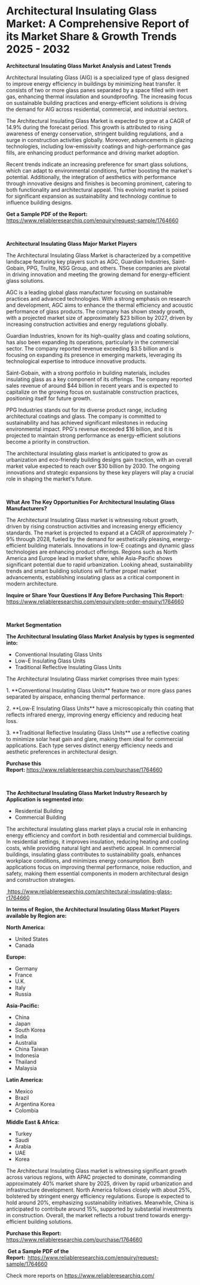 <p><h1>Architectural Insulating Glass Market: A Comprehensive Report of its Market Share & Growth Trends 2025 - 2032</h1></p><p><strong>Architectural Insulating Glass Market Analysis and Latest Trends</strong></p>
<p><p>Architectural Insulating Glass (AIG) is a specialized type of glass designed to improve energy efficiency in buildings by minimizing heat transfer. It consists of two or more glass panes separated by a space filled with inert gas, enhancing thermal insulation and soundproofing. The increasing focus on sustainable building practices and energy-efficient solutions is driving the demand for AIG across residential, commercial, and industrial sectors.</p><p>The Architectural Insulating Glass Market is expected to grow at a CAGR of 14.9% during the forecast period. This growth is attributed to rising awareness of energy conservation, stringent building regulations, and a surge in construction activities globally. Moreover, advancements in glazing technologies, including low-emissivity coatings and high-performance gas fills, are enhancing product performance and driving market adoption. </p><p>Recent trends indicate an increasing preference for smart glass solutions, which can adapt to environmental conditions, further boosting the market's potential. Additionally, the integration of aesthetics with performance through innovative designs and finishes is becoming prominent, catering to both functionality and architectural appeal. This evolving market is poised for significant expansion as sustainability and technology continue to influence building designs.</p></p>
<p><strong>Get a Sample PDF of the Report:&nbsp;</strong> <a href="https://www.reliableresearchiq.com/enquiry/request-sample/1764660?utm_campaign=2222&utm_medium=2&utm_source=Github&utm_content=ia&utm_term=02022025&utm_id=architectural-insulating-glass">https://www.reliableresearchiq.com/enquiry/request-sample/1764660</a></p>
<p>&nbsp;</p>
<p><strong>Architectural Insulating Glass Major Market Players</strong></p>
<p><p>The Architectural Insulating Glass Market is characterized by a competitive landscape featuring key players such as AGC, Guardian Industries, Saint-Gobain, PPG, Trulite, NSG Group, and others. These companies are pivotal in driving innovation and meeting the growing demand for energy-efficient glass solutions.</p><p>AGC is a leading global glass manufacturer focusing on sustainable practices and advanced technologies. With a strong emphasis on research and development, AGC aims to enhance the thermal efficiency and acoustic performance of glass products. The company has shown steady growth, with a projected market size of approximately $23 billion by 2027, driven by increasing construction activities and energy regulations globally.</p><p>Guardian Industries, known for its high-quality glass and coating solutions, has also been expanding its operations, particularly in the commercial sector. The company reported revenue exceeding $3.5 billion and is focusing on expanding its presence in emerging markets, leveraging its technological expertise to introduce innovative products.</p><p>Saint-Gobain, with a strong portfolio in building materials, includes insulating glass as a key component of its offerings. The company reported sales revenue of around $44 billion in recent years and is expected to capitalize on the growing focus on sustainable construction practices, positioning itself for future growth.</p><p>PPG Industries stands out for its diverse product range, including architectural coatings and glass. The company is committed to sustainability and has achieved significant milestones in reducing environmental impact. PPG's revenue exceeded $16 billion, and it is projected to maintain strong performance as energy-efficient solutions become a priority in construction.</p><p>The architectural insulating glass market is anticipated to grow as urbanization and eco-friendly building designs gain traction, with an overall market value expected to reach over $30 billion by 2030. The ongoing innovations and strategic expansions by these key players will play a crucial role in shaping the market's future.</p></p>
<p>&nbsp;</p>
<p><strong>What Are The Key Opportunities For Architectural Insulating Glass Manufacturers?</strong></p>
<p><p>The Architectural Insulating Glass market is witnessing robust growth, driven by rising construction activities and increasing energy efficiency standards. The market is projected to expand at a CAGR of approximately 7-9% through 2028, fueled by the demand for aesthetically pleasing, energy-efficient building materials. Innovations in low-E coatings and dynamic glass technologies are enhancing product offerings. Regions such as North America and Europe lead in market share, while Asia-Pacific shows significant potential due to rapid urbanization. Looking ahead, sustainability trends and smart building solutions will further propel market advancements, establishing insulating glass as a critical component in modern architecture.</p></p>
<p><strong>Inquire or Share Your Questions If Any Before Purchasing This Report:</strong> <a href="https://www.reliableresearchiq.com/enquiry/pre-order-enquiry/1764660?utm_campaign=2222&utm_medium=2&utm_source=Github&utm_content=ia&utm_term=02022025&utm_id=architectural-insulating-glass">https://www.reliableresearchiq.com/enquiry/pre-order-enquiry/1764660</a></p>
<p>&nbsp;</p>
<p><strong>Market Segmentation</strong></p>
<p><strong>The Architectural Insulating Glass Market Analysis by types is segmented into:</strong></p>
<p><ul><li>Conventional Insulating Glass Units</li><li>Low-E Insulating Glass Units</li><li>Traditional Reflective Insulating Glass Units</li></ul></p>
<p><p>The Architectural Insulating Glass market comprises three main types: </p><p>1. **Conventional Insulating Glass Units** feature two or more glass panes separated by airspace, enhancing thermal performance. </p><p>2. **Low-E Insulating Glass Units** have a microscopically thin coating that reflects infrared energy, improving energy efficiency and reducing heat loss. </p><p>3. **Traditional Reflective Insulating Glass Units** use a reflective coating to minimize solar heat gain and glare, making them ideal for commercial applications. Each type serves distinct energy efficiency needs and aesthetic preferences in architectural design.</p></p>
<p><strong>Purchase this Report:&nbsp;</strong><a href="https://www.reliableresearchiq.com/purchase/1764660?utm_campaign=2222&utm_medium=2&utm_source=Github&utm_content=ia&utm_term=02022025&utm_id=architectural-insulating-glass">https://www.reliableresearchiq.com/purchase/1764660</a></p>
<p>&nbsp;</p>
<p><strong>The Architectural Insulating Glass Market Industry Research by Application is segmented into:</strong></p>
<p><ul><li>Residential Building</li><li>Commercial Building</li></ul></p>
<p><p>The architectural insulating glass market plays a crucial role in enhancing energy efficiency and comfort in both residential and commercial buildings. In residential settings, it improves insulation, reducing heating and cooling costs, while providing natural light and aesthetic appeal. In commercial buildings, insulating glass contributes to sustainability goals, enhances workplace conditions, and minimizes energy consumption. Both applications focus on improving thermal performance, noise reduction, and safety, making them essential components in modern architectural design and construction strategies.</p></p>
<p><a href="https://www.reliableresearchiq.com/architectural-insulating-glass-r1764660?utm_campaign=2222&utm_medium=2&utm_source=Github&utm_content=ia&utm_term=02022025&utm_id=architectural-insulating-glass">&nbsp;https://www.reliableresearchiq.com/architectural-insulating-glass-r1764660</a></p>
<p><strong>In terms of Region, the Architectural Insulating Glass Market Players available by Region are:</strong></p>
<p>
    <p> <strong> North America: </strong>
        <ul>
            <li>United States</li>
            <li>Canada</li>
        </ul>
        </p> 
    <p> <strong> Europe: </strong>
        <ul>
            <li>Germany</li>
            <li>France</li>
            <li>U.K.</li>
            <li>Italy</li>
            <li>Russia</li>
        </ul>
        </p> 
    <p> <strong> Asia-Pacific: </strong>
        <ul>
            <li>China</li>
            <li>Japan</li>
            <li>South Korea</li>
            <li>India</li>
            <li>Australia</li>
            <li>China Taiwan</li>
            <li>Indonesia</li>
            <li>Thailand</li>
            <li>Malaysia</li>
        </ul>
        </p> 
    <p> <strong> Latin America: </strong>
        <ul>
            <li>Mexico</li>
            <li>Brazil</li>
            <li>Argentina Korea</li>
            <li>Colombia</li>
        </ul>
        </p> 
    <p> <strong> Middle East & Africa: </strong>
        <ul>
            <li>Turkey</li>
            <li>Saudi</li>
            <li>Arabia</li>
            <li>UAE</li>
            <li>Korea</li>
        </ul>
    </p>
    </p>
<p><p>The Architectural Insulating Glass market is witnessing significant growth across various regions, with APAC projected to dominate, commanding approximately 40% market share by 2025, driven by rapid urbanization and infrastructure development. North America follows closely with about 25%, bolstered by stringent energy efficiency regulations. Europe is expected to hold around 20%, emphasizing sustainability initiatives. Meanwhile, China is anticipated to contribute around 15%, supported by substantial investments in construction. Overall, the market reflects a robust trend towards energy-efficient building solutions.</p></p>
<p><strong>Purchase this Report: </strong><a href="https://www.reliableresearchiq.com/purchase/1764660?utm_campaign=2222&utm_medium=2&utm_source=Github&utm_content=ia&utm_term=02022025&utm_id=architectural-insulating-glass">https://www.reliableresearchiq.com/purchase/1764660</a></p>
<p>&nbsp;<strong>Get a Sample PDF of the Report:&nbsp;&nbsp;</strong><a href="https://www.reliableresearchiq.com/enquiry/request-sample/1764660?utm_campaign=2222&utm_medium=2&utm_source=Github&utm_content=ia&utm_term=02022025&utm_id=architectural-insulating-glass">https://www.reliableresearchiq.com/enquiry/request-sample/1764660</a></p>
<p><strong></strong></p>
<p>Check more reports on <a href="https://www.reliableresearchiq.com/?utm_campaign=2222&utm_medium=2&utm_source=Github&utm_content=ia&utm_term=02022025&utm_id=architectural-insulating-glass">https://www.reliableresearchiq.com/</a></p>